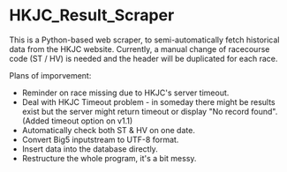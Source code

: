 # HKJC_Result_Scraper

This is a Python-based web scraper, to semi-automatically fetch historical data from the HKJC website.
Currently, a manual change of racecourse code (ST / HV) is needed and the header will be duplicated for each race.

Plans of imporvement:
- Reminder on race missing due to HKJC's server timeout.
- Deal with HKJC Timeout problem - in someday there might be results exist but the server might return timeout or display "No record found". (Added timeout option on v1.1)
- Automatically check both ST & HV on one date.
- Convert Big5 inputstream to UTF-8 format.
- Insert data into the database directly.
- Restructure the whole program, it's a bit messy.
